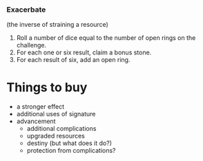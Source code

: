 


    





### Exacerbate
(the inverse of straining a resource)
1. Roll a number of dice equal to the number of open rings on the challenge.
1. For each one or six result, claim a bonus stone.
1. For each result of six, add an open ring.

# Things to buy
* a stronger effect
* additional uses of signature
* advancement
    * additional complications
    * upgraded resources
    * destiny (but what does it do?)
    * protection from complications?
    

